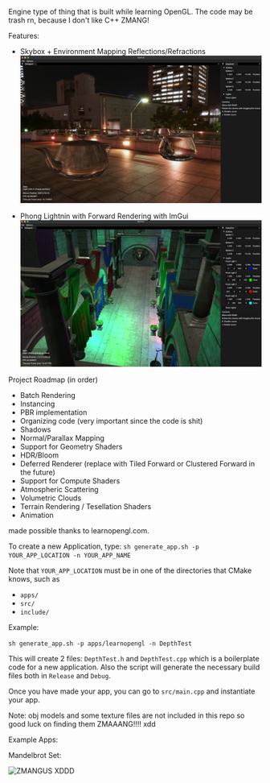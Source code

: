 Engine type of thing that is built while learning OpenGL.
The code may be trash rn, because I don't like C++ ZMANG!

Features:

* Skybox + Environment Mapping Reflections/Refractions
![wegojim](gallery/env_mapping.jpeg)

* Phong Lightnin with Forward Rendering with ImGui
![sigmallionare](gallery/multiple_lights.jpeg)

Project Roadmap (in order)
* Batch Rendering
* Instancing
* PBR implementation
* Organizing code (very important since the code is shit)
* Shadows
* Normal/Parallax Mapping
* Support for Geometry Shaders
* HDR/Bloom
* Deferred Renderer (replace with Tiled Forward or Clustered Forward in the future)
* Support for Compute Shaders
* Atmospheric Scattering
* Volumetric Clouds
* Terrain Rendering / Tesellation Shaders
* Animation

made possible thanks to learnopengl.com.

To create a new Application, type:
`sh generate_app.sh -p YOUR_APP_LOCATION -n YOUR_APP_NAME`

Note that `YOUR_APP_LOCATION` must be in one of the directories that CMake knows, such as

- `apps/`
- `src/`
- `include/`

Example:

`sh generate_app.sh -p apps/learnopengl -n DepthTest` 

This will create 2 files: `DepthTest.h` and `DepthTest.cpp` which is a boilerplate code for a new application.
Also the script will generate the necessary build files both in `Release` and `Debug`.

Once you have made your app, you can go to `src/main.cpp` and instantiate your app.

Note: obj models and some texture files are not included in this repo so good luck on finding them ZMAAANG!!!! xdd

Example Apps:

Mandelbrot Set:

![ZMANGUS XDDD](gallery/giphy.gif)